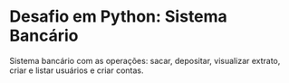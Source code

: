 # Desafio em Python: Sistema Bancário

Sistema bancário com as operações: sacar, depositar, visualizar extrato, criar e listar usuários e criar contas.